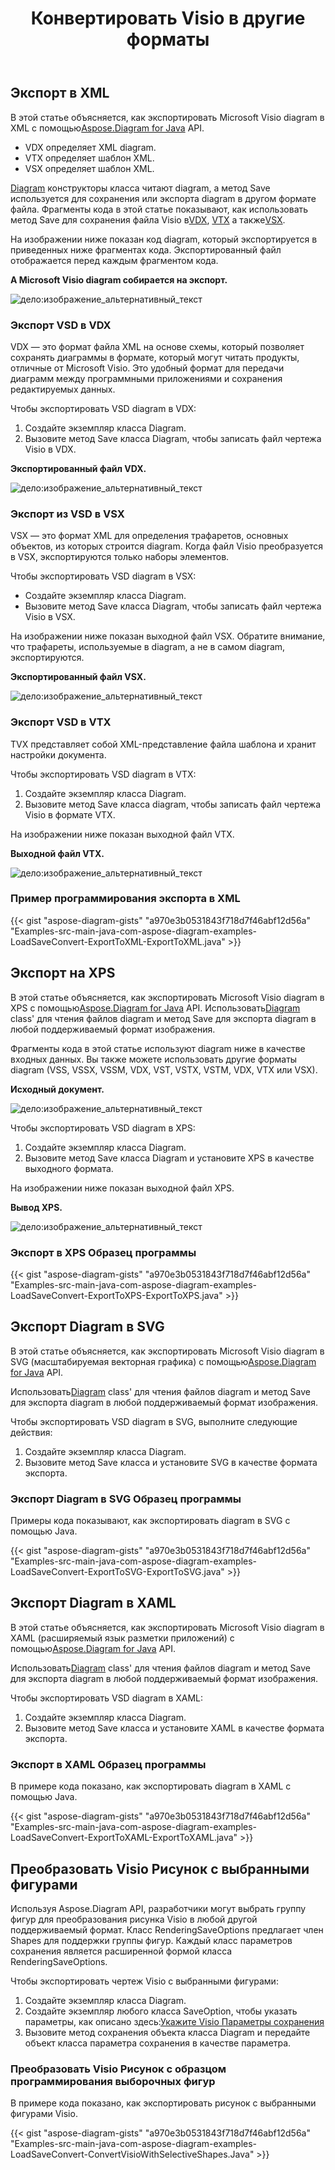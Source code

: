 ﻿---
title:  Конвертировать Visio в другие форматы
linktitle:  Конвертировать Visio в другие форматы
type: docs
weight: 40
url: /ru/java/convert-visio-to-other-files/
description: В этом разделе показано, как Aspose.Diagram позволяет конвертировать Visio в форматы SVG,XPS,XML,XAML. Преобразование VSD, VSS, VDW, VST, VSDX, VSSX, VSTX, VSDM, VSTM,VSSM в SVG,XPS,XML,0786 с помощью нескольких строк кода1.15,0786.
---
## **Экспорт в XML**
 В этой статье объясняется, как экспортировать Microsoft Visio diagram в XML с помощью[Aspose.Diagram for Java](https://products.aspose.com/diagram/java/) API.

- VDX определяет XML diagram.
- VTX определяет шаблон XML.
- VSX определяет шаблон XML.

[Diagram](https://reference.aspose.com/diagram/java/com.aspose.diagram/Diagram) конструкторы класса читают diagram, а метод Save используется для сохранения или экспорта diagram в другом формате файла. Фрагменты кода в этой статье показывают, как использовать метод Save для сохранения файла Visio в[VDX](/diagram/ru/java/how-to-convert-a-visio-diagram/), [VTX](/diagram/ru/java/how-to-convert-a-visio-diagram/) а также[VSX](/diagram/ru/java/how-to-convert-a-visio-diagram/).

На изображении ниже показан код diagram, который экспортируется в приведенных ниже фрагментах кода. Экспортированный файл отображается перед каждым фрагментом кода.

**A Microsoft Visio diagram собирается на экспорт.**

![дело:изображение_альтернативный_текст](http://i.imgur.com/XWajazh.png)
### **Экспорт VSD в VDX**
VDX — это формат файла XML на основе схемы, который позволяет сохранять диаграммы в формате, который могут читать продукты, отличные от Microsoft Visio. Это удобный формат для передачи диаграмм между программными приложениями и сохранения редактируемых данных.

Чтобы экспортировать VSD diagram в VDX:

1. Создайте экземпляр класса Diagram.
1. Вызовите метод Save класса Diagram, чтобы записать файл чертежа Visio в VDX.

**Экспортированный файл VDX.**

![дело:изображение_альтернативный_текст](http://i.imgur.com/OJ1jpgh.png)
### **Экспорт из VSD в VSX**
VSX — это формат XML для определения трафаретов, основных объектов, из которых строится diagram. Когда файл Visio преобразуется в VSX, экспортируются только наборы элементов.

Чтобы экспортировать VSD diagram в VSX:

- Создайте экземпляр класса Diagram.
- Вызовите метод Save класса Diagram, чтобы записать файл чертежа Visio в VSX.

На изображении ниже показан выходной файл VSX. Обратите внимание, что трафареты, используемые в diagram, а не в самом diagram, экспортируются.

**Экспортированный файл VSX.**

![дело:изображение_альтернативный_текст](http://i.imgur.com/gkZrxCN.png)
### **Экспорт VSD в VTX**
TVX представляет собой XML-представление файла шаблона и хранит настройки документа.

Чтобы экспортировать VSD diagram в VTX:

1. Создайте экземпляр класса Diagram.
1. Вызовите метод Save класса diagram, чтобы записать файл чертежа Visio в формате VTX.

На изображении ниже показан выходной файл VTX.

**Выходной файл VTX.**

![дело:изображение_альтернативный_текст](http://i.imgur.com/E6pUvGD.jpg)
### **Пример программирования экспорта в XML**
{{< gist "aspose-diagram-gists" "a970e3b0531843f718d7f46abf12d56a" "Examples-src-main-java-com-aspose-diagram-examples-LoadSaveConvert-ExportToXML-ExportToXML.java" >}}
## **Экспорт на XPS**
 В этой статье объясняется, как экспортировать Microsoft Visio diagram в XPS с помощью[Aspose.Diagram for Java](https://products.aspose.com/diagram/java/) API.
 Использовать[Diagram](https://reference.aspose.com/diagram/java/com.aspose.diagram/diagram) class' для чтения файлов diagram и метод Save для экспорта diagram в любой поддерживаемый формат изображения.

Фрагменты кода в этой статье используют diagram ниже в качестве входных данных. Вы также можете использовать другие форматы diagram (VSS, VSSX, VSSM, VDX, VST, VSTX, VSTM, VDX, VTX или VSX).

**Исходный документ.**

![дело:изображение_альтернативный_текст](http://i.imgur.com/P3gaA34.png)

Чтобы экспортировать VSD diagram в XPS:

1. Создайте экземпляр класса Diagram.
1. Вызовите метод Save класса Diagram и установите XPS в качестве выходного формата.

На изображении ниже показан выходной файл XPS.

**Вывод XPS.**

![дело:изображение_альтернативный_текст](http://i.imgur.com/1ESRxSy.png)
### **Экспорт в XPS Образец программы**
{{< gist "aspose-diagram-gists" "a970e3b0531843f718d7f46abf12d56a" "Examples-src-main-java-com-aspose-diagram-examples-LoadSaveConvert-ExportToXPS-ExportToXPS.java" >}}
## **Экспорт Diagram в SVG**
 В этой статье объясняется, как экспортировать Microsoft Visio diagram в SVG (масштабируемая векторная графика) с помощью[Aspose.Diagram for Java](https://products.aspose.com/diagram/java/) API.

 Использовать[Diagram](https://reference.aspose.com/diagram/java/com.aspose.diagram/Diagram) class' для чтения файлов diagram и метод Save для экспорта diagram в любой поддерживаемый формат изображения.

Чтобы экспортировать VSD diagram в SVG, выполните следующие действия:

1. Создайте экземпляр класса Diagram.
1. Вызовите метод Save класса и установите SVG в качестве формата экспорта.
### **Экспорт Diagram в SVG Образец программы**
Примеры кода показывают, как экспортировать diagram в SVG с помощью Java.

{{< gist "aspose-diagram-gists" "a970e3b0531843f718d7f46abf12d56a" "Examples-src-main-java-com-aspose-diagram-examples-LoadSaveConvert-ExportToSVG-ExportToSVG.java" >}}
## **Экспорт Diagram в XAML**
В этой статье объясняется, как экспортировать Microsoft Visio diagram в XAML (расширяемый язык разметки приложений) с помощью[Aspose.Diagram for Java](https://products.aspose.com/diagram/java/) API.

 Использовать[Diagram](https://reference.aspose.com/diagram/java/com.aspose.diagram/Diagram) class' для чтения файлов diagram и метод Save для экспорта diagram в любой поддерживаемый формат изображения.

Чтобы экспортировать VSD diagram в XAML:

1. Создайте экземпляр класса Diagram.
1. Вызовите метод Save класса и установите XAML в качестве формата экспорта.
### **Экспорт в XAML Образец программы**
В примере кода показано, как экспортировать diagram в XAML с помощью Java.

{{< gist "aspose-diagram-gists" "a970e3b0531843f718d7f46abf12d56a" "Examples-src-main-java-com-aspose-diagram-examples-LoadSaveConvert-ExportToXAML-ExportToXAML.java" >}}

## **Преобразовать Visio Рисунок с выбранными фигурами**
Используя Aspose.Diagram API, разработчики могут выбрать группу фигур для преобразования рисунка Visio в любой другой поддерживаемый формат. Класс RenderingSaveOptions предлагает член Shapes для поддержки группы фигур. Каждый класс параметров сохранения является расширенной формой класса RenderingSaveOptions.

Чтобы экспортировать чертеж Visio с выбранными фигурами:

1. Создайте экземпляр класса Diagram.
1. Создайте экземпляр любого класса SaveOption, чтобы указать параметры, как описано здесь:[Укажите Visio Параметры сохранения](https://docs.aspose.com/diagram/java/save-a-visio-drawing-to-pdf-html-and-other-formats/#specifying-visio-save-options)
1. Вызовите метод сохранения объекта класса Diagram и передайте объект класса параметра сохранения в качестве параметра.
### **Преобразовать Visio Рисунок с образцом программирования выборочных фигур**
В примере кода показано, как экспортировать рисунок с выбранными фигурами Visio.

{{< gist "aspose-diagram-gists" "a970e3b0531843f718d7f46abf12d56a" "Examples-src-main-java-com-aspose-diagram-examples-LoadSaveConvert-ConvertVisioWithSelectiveShapes.Java" >}}